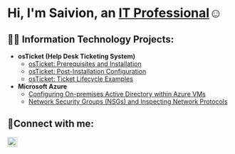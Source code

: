 <h1>Hi, I'm Saivion, an <a href="https://linkedin.com/in/saivion-elliott-b31034222">IT Professional</a>☺</h1>

<h2>👨‍💻 Information Technology Projects:</h2>

- <b>osTicket (Help Desk Ticketing System)</b>
  - [osTicket: Prerequisites and Installation](https://github.com/Selliott1227/osticket-preregs)
  - [osTicket: Post-Installation Configuration](https://github.com/Selliott1227/post-install-config)
  - [osTicket: Ticket Lifecycle Examples](https://github.com/Selliott1227/Ticket-Lifecycle)
- <b>Microsoft Azure</b>
  - [Configuring On-premises Active Directory within Azure VMs](https://github.com/Selliott1227/configure-ad)
  - [Network Security Groups (NSGs) and Inspecting Network Protocols](https://github.com/Selliott1227/azure-network-protocols)

<h2>🤳Connect with me:</h2>

[<img align="left" alt="Josh | LinkedIn" width="22px" src="https://cdn.jsdelivr.net/npm/simple-icons@v3/icons/linkedin.svg" />][linkedin]

[linkedin]: https://linkedin.com/in/saivion-elliott-b31034222
